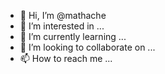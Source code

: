 - 👋 Hi, I’m @mathache
- 👀 I’m interested in ...
- 🌱 I’m currently learning ...
- 💞️ I’m looking to collaborate on ...
- 📫 How to reach me ...

<!---
mathache/mathache is a ✨ special ✨ repository because its `README.md` (this file) appears on your GitHub profile.
You can click the Preview link to take a look at your changes.
--->
